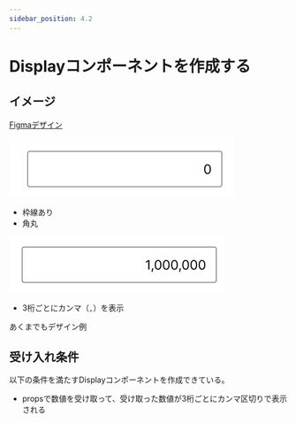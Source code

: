 ```yaml
---
sidebar_position: 4.2
---
```


# Displayコンポーネントを作成する

## イメージ

[Figmaデザイン](https://www.figma.com/file/XhtMnTFMMn5Vc3lG437iWA/Calcurator?type=design&node-id=2902-174&mode=design&t=iWYoiusQVYKnkFeT-4)

![Displayコンポーネント](assets/display.png)

- 枠線あり
- 角丸

![Displayコンポーネント](assets/display-2.png)

- 3桁ごとにカンマ（`,`）を表示 

あくまでもデザイン例

## 受け入れ条件

以下の条件を満たすDisplayコンポーネントを作成できている。

- propsで数値を受け取って、受け取った数値が3桁ごとにカンマ区切りで表示される
